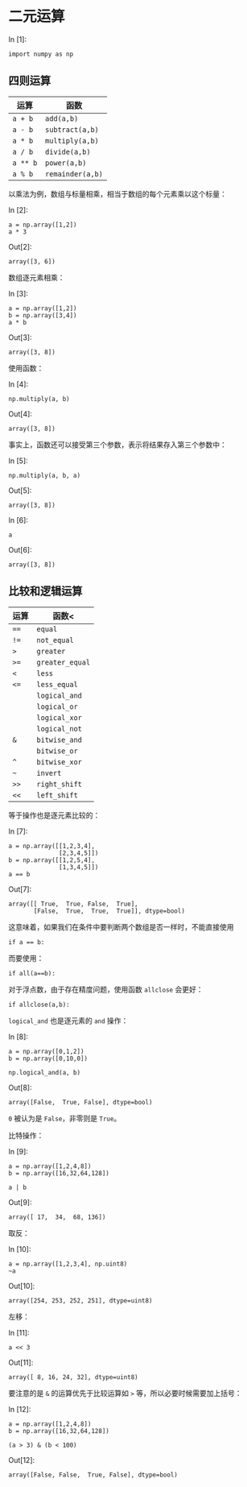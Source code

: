 # 二元运算

In [1]:

```
import numpy as np

```

## 四则运算

| 运算 | 函数 |
| --- | --- |
| `a + b` | `add(a,b)` |
| `a - b` | `subtract(a,b)` |
| `a * b` | `multiply(a,b)` |
| `a / b` | `divide(a,b)` |
| `a ** b` | `power(a,b)` |
| `a % b` | `remainder(a,b)` |

以乘法为例，数组与标量相乘，相当于数组的每个元素乘以这个标量：

In [2]:

```
a = np.array([1,2])
a * 3

```

Out[2]:

```
array([3, 6])
```

数组逐元素相乘：

In [3]:

```
a = np.array([1,2])
b = np.array([3,4])
a * b

```

Out[3]:

```
array([3, 8])
```

使用函数：

In [4]:

```
np.multiply(a, b)

```

Out[4]:

```
array([3, 8])
```

事实上，函数还可以接受第三个参数，表示将结果存入第三个参数中：

In [5]:

```
np.multiply(a, b, a)

```

Out[5]:

```
array([3, 8])
```

In [6]:

```
a

```

Out[6]:

```
array([3, 8])
```

## 比较和逻辑运算

| 运算 | 函数< |
| --- | --- |
| `==` | `equal` |
| `!=` | `not_equal` |
| `>` | `greater` |
| `>=` | `greater_equal` |
| `<` | `less` |
| `<=` | `less_equal` |
|  | `logical_and` |
|  | `logical_or` |
|  | `logical_xor` |
|  | `logical_not` |
| `&` | `bitwise_and` |
|  | `bitwise_or` |
| `^` | `bitwise_xor` |
| `~` | `invert` |
| `>>` | `right_shift` |
| `<<` | `left_shift` |

等于操作也是逐元素比较的：

In [7]:

```
a = np.array([[1,2,3,4],
              [2,3,4,5]])
b = np.array([[1,2,5,4],
              [1,3,4,5]])
a == b

```

Out[7]:

```
array([[ True,  True, False,  True],
       [False,  True,  True,  True]], dtype=bool)
```

这意味着，如果我们在条件中要判断两个数组是否一样时，不能直接使用

```
if a == b: 
```

而要使用：

```
if all(a==b): 
```

对于浮点数，由于存在精度问题，使用函数 `allclose` 会更好：

```
if allclose(a,b): 
```

`logical_and` 也是逐元素的 `and` 操作：

In [8]:

```
a = np.array([0,1,2])
b = np.array([0,10,0])

np.logical_and(a, b)

```

Out[8]:

```
array([False,  True, False], dtype=bool)
```

`0` 被认为是 `False`，非零则是 `True`。

比特操作：

In [9]:

```
a = np.array([1,2,4,8])
b = np.array([16,32,64,128])

a | b

```

Out[9]:

```
array([ 17,  34,  68, 136])
```

取反：

In [10]:

```
a = np.array([1,2,3,4], np.uint8)
~a

```

Out[10]:

```
array([254, 253, 252, 251], dtype=uint8)
```

左移：

In [11]:

```
a << 3

```

Out[11]:

```
array([ 8, 16, 24, 32], dtype=uint8)
```

要注意的是 `&` 的运算优先于比较运算如 `>` 等，所以必要时候需要加上括号：

In [12]:

```
a = np.array([1,2,4,8])
b = np.array([16,32,64,128])

(a > 3) & (b < 100)

```

Out[12]:

```
array([False, False,  True, False], dtype=bool)
```